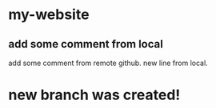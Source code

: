 # my-website

## add some comment from local
add some comment from remote github.
new line from local.

# new branch was created!
